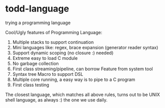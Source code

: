 todd-language
=============

trying a programming language

Cool/Ugly features of Programming Language: 
  1. Multiple stacks to support continuation 
  2. Mini languages like: regex, brace expansion (generator reader syntax) 
  3. Support dynamic scoping (no closure :) needed) 
  4. Extreme easy to load C module 
  5. No garbage collection 
  6. First class streaming/pipeline, can borrow Feature from system tool 
  7. Syntax tree Macro to support DSL 
  8. Multiple core running, a easy way is to pipe to a C program
  9. First class testing

The closest language, which matches all above rules, turns out to be UNIX shell language, as always :) the one we use daily.

